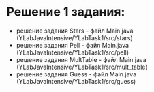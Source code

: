 # Решение 1 задания:
- решение задания Stars - файл Main.java (YLabJavaIntensive/YLabTask1/src/stars)
- решение задания Pell - файл Main.java (YLabJavaIntensive/YLabTask1/src/pell) 
- решение задания MultTable - файл Main.java (YLabJavaIntensive/YLabTask1/src/mult_table) 
- решение задания Guess - файл Main.java (YLabJavaIntensive/YLabTask1/src/guess) 

